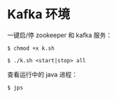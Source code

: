 # Kafka 环境

一键启/停 zookeeper 和 kafka 服务：
```shell
$ chmod +x k.sh

$ ./k.sh <start|stop> all
```

查看运行中的 java 进程：
```shell
$ jps
```
